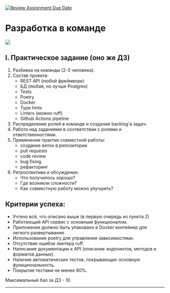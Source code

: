 [![Review Assignment Due Date](https://classroom.github.com/assets/deadline-readme-button-24ddc0f5d75046c5622901739e7c5dd533143b0c8e959d652212380cedb1ea36.svg)](https://classroom.github.com/a/XssgbD9G)
# Разработка в команде

![][img]

## I. Практическое задание (оно же ДЗ)

1. Разбивка на команды (2-3 человека).
2. Состав проекта:
   - REST API (любой фреймворк)
   - БД (любая, но лучше Postgres)
   - Tests
   - Poetry
   - Docker
   - Type hints
   - Linters (можно ruff)
   - Github Actions pipeline
3. Распределение ролей в команде и создание backlog'a задач.
4. Работа над заданиями в соответствии с ролями и ответственностями.
5. Применение практик совместной работы:
   - создание веток в репозитории
   - pull requests
   - code review
   - bug fixing
   - рефакторинг
6. Ретроспектива и обсуждение:
   - Что получилось хорошо?
   - Где возникли сложности?
   - Как совместную работу можно улучшить?

## Критерии успеха:

- Учтено всё, что описано выше (в первую очередь из пункта 2)
- Работающий API сервис с основным функционалом.
- Приложение должно быть упаковано в Docker контейнер для легкого развертывания.
- Использование poetry для управления зависимостями.
- Отсутствие ошибок линтера ruff.
- Написание документации к API (описание эндпоинтов, методов и форматов данных).
- Наличие автоматических тестов, покрывающих основную функциональность.
- Покрытие тестами не менее 80%.

Максимальный бал за ДЗ - 10.

---

[img]: assets/img/img.png
